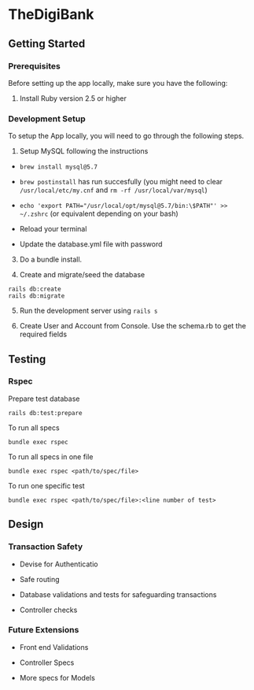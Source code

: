 
# TheDigiBank

## Getting Started

### Prerequisites

Before setting up the app locally, make sure you have the following:

1. Install Ruby version 2.5 or higher

### Development Setup

To setup the App locally, you will need to go through the following steps.

1. Setup MySQL following the instructions
	
- `brew install mysql@5.7`

- `brew postinstall` has run succesfully (you might need to clear `/usr/local/etc/my.cnf` and `rm -rf /usr/local/var/mysql`)

- `echo 'export PATH="/usr/local/opt/mysql@5.7/bin:\$PATH"' >> ~/.zshrc` (or equivalent depending on your bash)

- Reload your terminal

- Update the database.yml file with password	

3. Do a bundle install.

4. Create and migrate/seed the database

```
rails db:create
rails db:migrate
```

5. Run the development server using `rails s`

6. Create User and Account from Console. Use the schema.rb to get the required fields

## Testing

### Rspec

Prepare test database
```
rails db:test:prepare
```

To run all specs
```
bundle exec rspec
```

To run all specs in one file
```
bundle exec rspec <path/to/spec/file>
```

To run one specific test
```
bundle exec rspec <path/to/spec/file>:<line number of test>
```

## Design

### Transaction Safety

- Devise for Authenticatio

- Safe routing

- Database validations and tests for safeguarding transactions

- Controller checks

### Future Extensions

- Front end Validations

- Controller Specs

- More specs for Models


